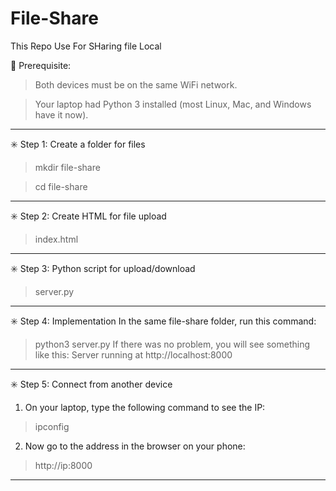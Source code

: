 # File-Share
This Repo Use For SHaring file Local

🧱 Prerequisite:
  >Both devices must be on the same WiFi network.

  >Your laptop had Python 3 installed (most Linux, Mac, and Windows have it now).
------------------------------
✳️ Step 1: Create a folder for files
  >mkdir file-share

  >cd file-share
------------------------------
✳️ Step 2: Create HTML for file upload
>index.html
------------------------------
✳️ Step 3: Python script for upload/download
>server.py
------------------------------
✳️ Step 4: Implementation
In the same file-share folder, run this command:
>python3 server.py
If there was no problem, you will see something like this:
>Server running at http://localhost:8000
------------------------------
✳️ Step 5: Connect from another device
1. On your laptop, type the following command to see the IP:
  >ipconfig
2. Now go to the address in the browser on your phone:
  >http://ip:8000
------------------------------
